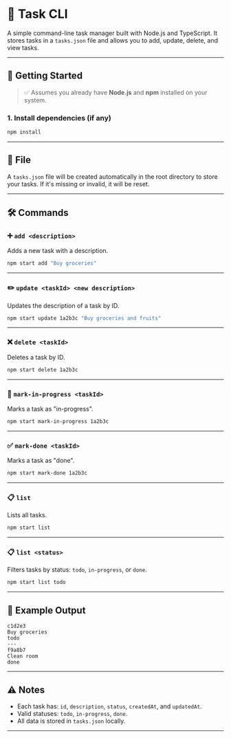 # 📝 Task CLI

A simple command-line task manager built with Node.js and TypeScript. It stores tasks in a `tasks.json` file and allows you to add, update, delete, and view tasks.

---

## 🚀 Getting Started

> ✅ Assumes you already have **Node.js** and **npm** installed on your system.

### 1. Install dependencies (if any)

```bash
npm install
```

---

## 📂 File

A `tasks.json` file will be created automatically in the root directory to store your tasks. If it's missing or invalid, it will be reset.

---

## 🛠️ Commands

### ➕ `add <description>`

Adds a new task with a description.

```bash
npm start add "Buy groceries"
```

---

### ✏️ `update <taskId> <new description>`

Updates the description of a task by ID.

```bash
npm start update 1a2b3c "Buy groceries and fruits"
```

---

### ❌ `delete <taskId>`

Deletes a task by ID.

```bash
npm start delete 1a2b3c
```

---

### 🔄 `mark-in-progress <taskId>`

Marks a task as "in-progress".

```bash
npm start mark-in-progress 1a2b3c
```

---

### ✅ `mark-done <taskId>`

Marks a task as "done".

```bash
npm start mark-done 1a2b3c
```

---

### 📋 `list`

Lists all tasks.

```bash
npm start list
```

---

### 📋 `list <status>`

Filters tasks by status: `todo`, `in-progress`, or `done`.

```bash
npm start list todo
```

---

## 🧠 Example Output

```
c1d2e3
Buy groceries
todo
---
f9a8b7
Clean room
done
```

---

## ⚠️ Notes

- Each task has: `id`, `description`, `status`, `createdAt`, and `updatedAt`.
- Valid statuses: `todo`, `in-progress`, `done`.
- All data is stored in `tasks.json` locally.

---